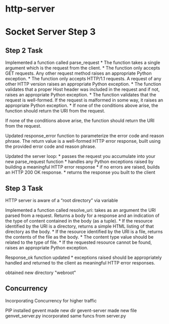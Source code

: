 # http-server

<h1>Socket Server Step 3</h1>

<h2>Step 2 Task</h2>

Implemented a function called parse_request
  \* The function takes a single argument which is the request from the client.
  \* The function only accepts GET requests. Any other request method raises an appropriate Python exception.
  \* The function only accepts HTTP/1.1 requests. A request of any other HTTP version raises an appropriate Python exception.
  \* The function validates that a proper Host header was included in the request and if not, raises an appropriate Python exception.
  \* The function validates that the request is well-formed. If the request is malformed in some way, it raises an appropriate Python exception.
  \* If none of the conditions above arise, the function should return the URI from the request.


If none of the conditions above arise, the function should return the URI from the request.

Updated response_error function to parameterize the error code and reason phrase.
The return value is a well-formed HTTP error response, built using the provided error code and reason phrase.

Updated the server loop:
  \*  passes the request you accumulate into your new parse_request function
  \*  handles any Python exceptions raised by building a meaningful HTTP error response
  \*  if no errors are raised, builds an HTTP 200 OK response.
  \*  returns the response you built to the client




<h2>Step 3 Task</h2>


HTTP server is aware of a “root directory” via variable

Implemented a function called resolve_uri: takes as an argument the URI parsed from a request. Returns a body for a response and an indication of the type of content contained in the body (as a tuple).
  \* If the resource identified by the URI is a directory, returns a simple HTML listing of that directory as the body.
  \* If the resource identified by the URI is a file, returns the contents of the file as the body.
  \* The content type value should be related to the type of file.
  \* If the requested resource cannot be found, raises an appropriate Python exception.

Response_ok function updated
  \* exceptions raised should be appropriately handled and returned to the client as meaningful HTTP error responses.

obtained new directory "webroot"


<h2>Concurrency</h2>

Incorporating Concurrency for higher traffic

PIP installed gevent
made new dir gevent-server
made new file genvet_server.py
incorporated same funcs from server.py
